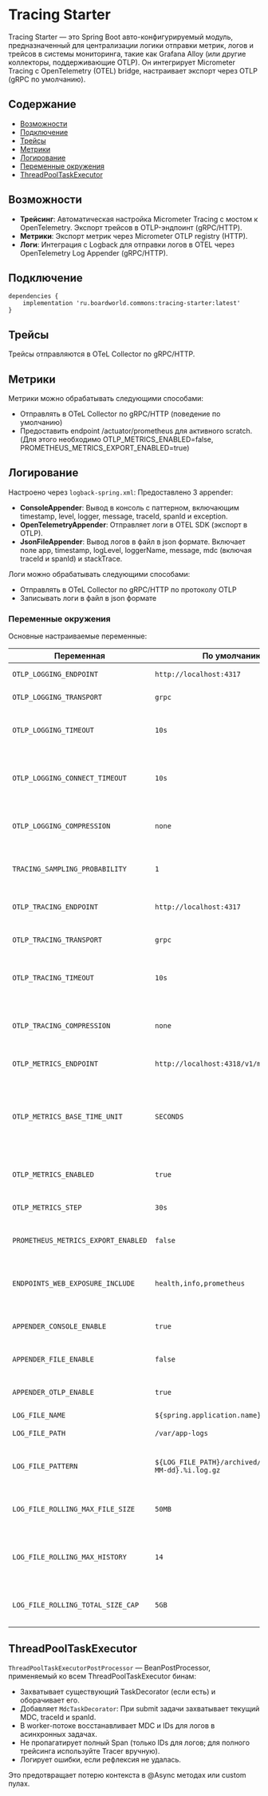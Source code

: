 # Tracing Starter

Tracing Starter — это Spring Boot авто-конфигурируемый модуль, предназначенный для централизации логики отправки метрик,
логов и трейсов в системы мониторинга, такие как Grafana Alloy (или другие коллекторы, поддерживающие OTLP). Он
интегрирует Micrometer Tracing с OpenTelemetry (OTEL) bridge, настраивает экспорт через OTLP (gRPC по умолчанию).

## Содержание

- [Возможности](#возможности)
- [Подключение](#подключение)
- [Трейсы](#трейсы)
- [Метрики](#метрики)
- [Логирование](#логирование)
- [Переменные окружения](#переменные-окружения)
- [ThreadPoolTaskExecutor](#threadpooltaskexecutor)

## Возможности

- **Трейсинг**: Автоматическая настройка Micrometer Tracing с мостом к OpenTelemetry. Экспорт трейсов в OTLP-эндпоинт (gRPC/HTTP).
- **Метрики**: Экспорт метрик через Micrometer OTLP registry (HTTP).
- **Логи**: Интеграция с Logback для отправки логов в OTEL через OpenTelemetry Log Appender (gRPC/HTTP).

## Подключение

   ```
   dependencies {
       implementation 'ru.boardworld.commons:tracing-starter:latest'
   }
   ```

## Трейсы
Трейсы отправляются в OTeL Collector по gRPC/HTTP.

## Метрики
Метрики можно обрабатывать следующими способами:
 - Отправлять в OTeL Collector по gRPC/HTTP (поведение по умолчанию)
 - Предоставить endpoint /actuator/prometheus для активного scratch. (Для этого необходимо OTLP_METRICS_ENABLED=false, PROMETHEUS_METRICS_EXPORT_ENABLED=true)

## Логирование
Настроено через `logback-spring.xml`:
Предоставлено 3 appender:

- **ConsoleAppender**: Вывод в консоль с паттерном, включающим timestamp, level, logger, message, traceId, spanId и
  exception.
- **OpenTelemetryAppender**: Отправляет логи в OTEL SDK (экспорт в OTLP).
- **JsonFileAppender**: Вывод логов в файл в json формате. Включает поле app, timestamp, logLevel, loggerName, message,
  mdc (включая traceId и spanId) и stackTrace.

Логи можно обрабатывать следующими способами:
 - Отправлять в OTeL Collector по gRPC/HTTP по протоколу OTLP
 - Записывать логи в файл в json формате

### Переменные окружения

Основные настраиваемые переменные:

| Переменная                          | По умолчанию                                             | Соответствующая property                          | Описание                                                                      |
|-------------------------------------|----------------------------------------------------------|---------------------------------------------------|-------------------------------------------------------------------------------|
| `OTLP_LOGGING_ENDPOINT`             | `http://localhost:4317`                                  | `management.otlp.logging.endpoint`                | OTLP эндпоинт для логов                                                       |
| `OTLP_LOGGING_TRANSPORT`            | `grpc`                                                   | `management.otlp.logging.transport`               | Протокол для логов (grpc/http)                                                |
| `OTLP_LOGGING_TIMEOUT`              | `10s`                                                    | `management.otlp.logging.timeout`                 | Максимальное время ожидания для экспорта логов.                               |
| `OTLP_LOGGING_CONNECT_TIMEOUT`      | `10s`                                                    | `management.otlp.logging.connectTimeout`          | Время ожидания установления соединения для экспорта логов                     |
| `OTLP_LOGGING_COMPRESSION`          | `none`                                                   | `management.otlp.logging.compression`             | Метод сжатия для логов (например, none, gzip)                                 |
| `TRACING_SAMPLING_PROBABILITY`      | `1`                                                      | `management.tracing.sampling.probability`         | Вероятность семплинга трассировок (0.0-1.0)                                   |
| `OTLP_TRACING_ENDPOINT`             | `http://localhost:4317`                                  | `management.otlp.tracing.endpoint`                | OTLP эндпоинт для трассировок                                                 |
| `OTLP_TRACING_TRANSPORT`            | `grpc`                                                   | `management.otlp.tracing.transport`               | Протокол для трассировок (grpc/http)                                          |
| `OTLP_TRACING_TIMEOUT`              | `10s`                                                    | `management.otlp.tracing.timeout`                 | Максимальное время ожидания для экспорта трассировок                          |
| `OTLP_TRACING_COMPRESSION`          | `none`                                                   | `management.otlp.tracing.compression`             | Метод сжатия для трассировок (например, none, gzip)                           |
| `OTLP_METRICS_ENDPOINT`             | `http://localhost:4318/v1/metrics`                       | `management.otlp.metrics.export.url`              | OTLP эндпоинт для метрик                                                      |
| `OTLP_METRICS_BASE_TIME_UNIT`       | `SECONDS`                                                | `management.otlp.metrics.export.baseTimeUnit`     | Базовая единица времени для экспорта метрик (например, SECONDS, MILLISECONDS) |
| `OTLP_METRICS_ENABLED`              | `true`                                                   | `management.otlp.metrics.export.enabled`          | Включить экспорт метрик по OTLP                                               |
| `OTLP_METRICS_STEP`                 | `30s`                                                    | `management.otlp.metrics.export.step`             | Интервал экспорта метрик                                                      |
| `PROMETHEUS_METRICS_EXPORT_ENABLED` | `false`                                                  | `management.prometheus.metrics.export.enabled`    | Включить экспорт метрик для Prometheus                                        |
| `ENDPOINTS_WEB_EXPOSURE_INCLUDE`    | `health,info,prometheus`                                 | `management.endpoints.web.exposure.include`       | Список эндпоинтов, доступных через веб-интерфейс                              |
| `APPENDER_CONSOLE_ENABLE`           | `true`                                                   | `logging.appender.console.enable`                 | Включить консольный вывод логов                                               |
| `APPENDER_FILE_ENABLE`              | `false`                                                  | `logging.appender.file.enable`                    | Включить файловый вывод логов                                                 |
| `APPENDER_OTLP_ENABLE`              | `true`                                                   | `logging.appender.otlp.enable`                    | Включить OTLP аппендер для логов                                              |
| `LOG_FILE_NAME`                     | `${spring.application.name}.log`                         | `logging.file.name`                               | Имя файла лога                                                                |
| `LOG_FILE_PATH`                     | `/var/app-logs`                                          | `logging.file.path`                               | Путь к файлам логов                                                           |
| `LOG_FILE_PATTERN`                  | `${LOG_FILE_PATH}/archived/app.%d{yyyy-MM-dd}.%i.log.gz` | `logging.logback.rollingpolicy.file-name-pattern` | Шаблон имени для архивированных файлов логов                                  |
| `LOG_FILE_ROLLING_MAX_FILE_SIZE`    | `50MB`                                                   | `logging.logback.rollingpolicy.max-file-size`     | Максимальный размер файла лога до его ротации                                 |
| `LOG_FILE_ROLLING_MAX_HISTORY`      | `14`                                                     | `logging.logback.rollingpolicy.max-history`       | Максимальное количество дней хранения архивированных логов                    |
| `LOG_FILE_ROLLING_TOTAL_SIZE_CAP`   | `5GB`                                                    | `logging.logback.rollingpolicy.total-size-cap`    | Общий лимит размера всех архивированных логов                                 |

## ThreadPoolTaskExecutor

`ThreadPoolTaskExecutorPostProcessor` — BeanPostProcessor, применяемый ко всем ThreadPoolTaskExecutor бинам:

- Захватывает существующий TaskDecorator (если есть) и оборачивает его.
- Добавляет `MdcTaskDecorator`: При submit задачи захватывает текущий MDC, traceId и spanId.
- В worker-потоке восстанавливает MDC и IDs для логов в асинхронных задачах.
- Не пропагатирует полный Span (только IDs для логов; для полного трейсинга используйте Tracer вручную).
- Логирует ошибки, если рефлексия не удалась.

Это предотвращает потерю контекста в @Async методах или custom пулах.